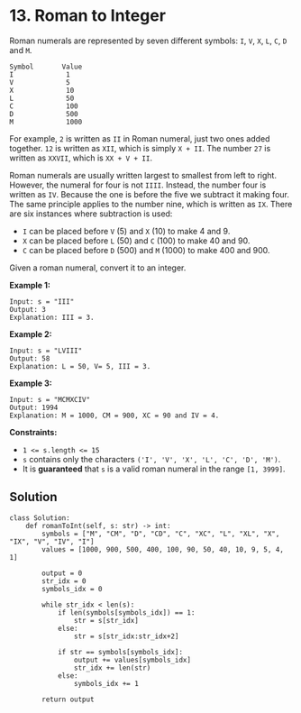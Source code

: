 # 13. Roman to Integer

Roman numerals are represented by seven different symbols: `I`, `V`, `X`, `L`, `C`, `D` and `M`.

```
Symbol       Value
I             1
V             5
X             10
L             50
C             100
D             500
M             1000
```

For example, `2` is written as `II` in Roman numeral, just two ones added together. `12` is written as `XII`, which is simply `X + II`. The number `27` is written as `XXVII`, which is `XX + V + II`.

Roman numerals are usually written largest to smallest from left to right. However, the numeral for four is not `IIII`. Instead, the number four is written as `IV`. Because the one is before the five we subtract it making four. The same principle applies to the number nine, which is written as `IX`. There are six instances where subtraction is used:

- `I` can be placed before `V` (5) and `X` (10) to make 4 and 9. 
- `X` can be placed before `L` (50) and `C` (100) to make 40 and 90. 
- `C` can be placed before `D` (500) and `M` (1000) to make 400 and 900.

Given a roman numeral, convert it to an integer.
 

**Example 1:**

```
Input: s = "III"
Output: 3
Explanation: III = 3.
```

**Example 2:**

```
Input: s = "LVIII"
Output: 58
Explanation: L = 50, V= 5, III = 3.
```

**Example 3:**

```
Input: s = "MCMXCIV"
Output: 1994
Explanation: M = 1000, CM = 900, XC = 90 and IV = 4.
```

**Constraints:**

- `1 <= s.length <= 15`
- `s` contains only the characters `('I', 'V', 'X', 'L', 'C', 'D', 'M')`.
- It is **guaranteed** that `s` is a valid roman numeral in the range `[1, 3999]`.

## Solution

```python3
class Solution:
    def romanToInt(self, s: str) -> int:
        symbols = ["M", "CM", "D", "CD", "C", "XC", "L", "XL", "X", "IX", "V", "IV", "I"]
        values = [1000, 900, 500, 400, 100, 90, 50, 40, 10, 9, 5, 4, 1]
        
        output = 0
        str_idx = 0
        symbols_idx = 0
        
        while str_idx < len(s):
            if len(symbols[symbols_idx]) == 1:
                str = s[str_idx]
            else:
                str = s[str_idx:str_idx+2]
            
            if str == symbols[symbols_idx]:
                output += values[symbols_idx]
                str_idx += len(str)
            else:
                symbols_idx += 1
        
        return output
```
